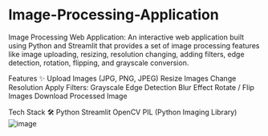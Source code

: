 # Image-Processing-Application
Image Processing Web Application:
An interactive web application built using Python and Streamlit that provides a set of image processing features like image uploading, resizing, resolution changing, adding filters, edge detection, rotation, flipping, and grayscale conversion.

Features ✨
Upload Images (JPG, PNG, JPEG)
Resize Images
Change Resolution
Apply Filters:
Grayscale
Edge Detection
Blur Effect
Rotate / Flip Images
Download Processed Image

Tech Stack 🛠️
Python
Streamlit
OpenCV
PIL (Python Imaging Library)
![image](https://github.com/user-attachments/assets/71c471d7-4287-46a3-a642-e46bdbce95ec)
